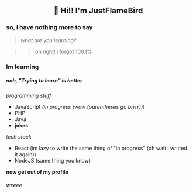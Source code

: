 <h2 align="center">🎉 Hi!! I'm JustFlameBird</h2>

### so, i have nothing more to say

> *what are you learning?*

>> oh right! i forgot 100.1%

### Im learning

##### _nah, "Trying to learn" is better_
_programming stuff_
- JavaScript _(in progress (wow (parentheses go brrrr)))_
- PHP
- Java
- **jokes**

_tech stack_
- React (im lazy to write the same thing of "in progress" (oh wait i writted it again))
- NodeJS (same thing you know)

**now get out of my profile**
###### weeee
